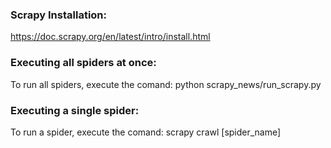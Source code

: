 ### Scrapy Installation:

https://doc.scrapy.org/en/latest/intro/install.html

### Executing all spiders at once:

To run all spiders, execute the comand: python scrapy_news/run_scrapy.py

### Executing a single spider:

To run a spider, execute the comand: scrapy crawl [spider_name]
